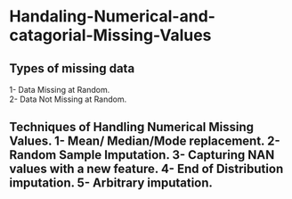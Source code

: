 <h1> Handaling-Numerical-and-catagorial-Missing-Values</h1>  
<h2>Types of missing data</h2> 

 1- Data Missing at Random.  
 2- Data Not Missing at Random.

<h2> Techniques of Handling Numerical Missing Values.  
1- Mean/ Median/Mode replacement.  
2- Random Sample Imputation.  
3- Capturing NAN values with a new feature.  
4- End of Distribution imputation.  
5- Arbitrary imputation.
